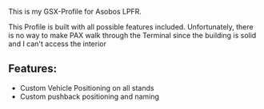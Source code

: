 <!--- Licensed Under: CC BY-NC 4.0 --->
This is my GSX-Profile for Asobos LPFR.

This Profile is built with all possible features included. Unfortunately, there is no way to make PAX walk through the Terminal since the building is solid and I can't access the interior

## Features:
- Custom Vehicle Positioning on all stands
- Custom pushback positioning and naming
